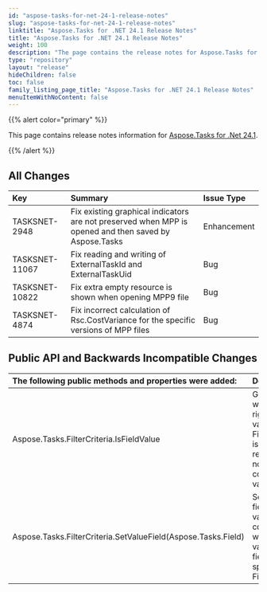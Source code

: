 ```yaml
---
id: "aspose-tasks-for-net-24-1-release-notes"
slug: "aspose-tasks-for-net-24-1-release-notes"
linktitle: "Aspose.Tasks for .NET 24.1 Release Notes"
title: "Aspose.Tasks for .NET 24.1 Release Notes"
weight: 100
description: "The page contains the release notes for Aspose.Tasks for .NET 24.1."
type: "repository"
layout: "release"
hideChildren: false
toc: false
family_listing_page_title: "Aspose.Tasks for .NET 24.1 Release Notes"
menuItemWithNoContent: false
---
```


{{% alert color="primary" %}} 

This page contains release notes information for [Aspose.Tasks for .Net 24.1](https://releases.aspose.com/tasks/net/new-releases/aspose.tasks-for-.net-24.1/).

{{% /alert %}}

## **All Changes**

|**Key**|**Summary**|**Issue Type**|
| :- | :- | :- |
| TASKSNET-2948 | Fix existing graphical indicators are not preserved when MPP is opened and then saved by Aspose.Tasks | Enhancement |
| TASKSNET-11067 | Fix reading and writing of ExternalTaskId and ExternalTaskUid | Bug |
| TASKSNET-10822 | Fix extra empty resource is shown when opening MPP9 file | Bug |
| TASKSNET-4874 | Fix incorrect calculation of Rsc.CostVariance for the specific versions of MPP files | Bug |

## **Public API and Backwards Incompatible Changes**

|**The following public methods and properties were added:**|**Description**|
| :- | :- |
| Aspose.Tasks.FilterCriteria.IsFieldValue | Gets whether the right-hand value of FilterCriteria is a field reference, not a constant value. |
| Aspose.Tasks.FilterCriteria.SetValueField(Aspose.Tasks.Field) | Sets the field whose value will be compared with the value of the field specified by FieldName. |

